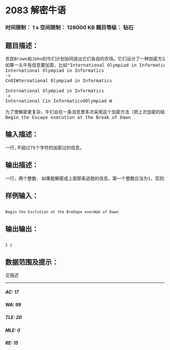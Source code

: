 # 2083 解密牛语   
### 时间限制： 1 s     空间限制： 128000 KB     题目等级： 钻石  
## 题目描述：  

<pre>
农民Brown和John的牛们计划协同逃出它们各自的农场。它们设计了一种加密方法用来保护它们的通讯不被他人知道。
如果一头牛有信息要加密，比如"International Olympiad in Informatics"，它会随机地把C，O，W三个字母插到到信息中（其中C在O前面，O在W前面），然后它把C与O之间的文字和 O与W之间的文字的位置换过来。这里是两个例子：
International Olympiad in Informatics
-> 
CnOIWternational Olympiad in Informatics

International Olympiad in Informatics
-> 
International Cin InformaticsOOlympiad W

为了使解密更复杂，牛们会在一条消息里多次采用这个加密方法（把上次加密的结果再进行加密）。一天夜里，John的牛们收到了一条经过多次加密的信息。请你写一个程序判断它是不是这条信息经过加密（或没有加密）而得到的：
Begin the Escape execution at the Break of Dawn
</pre>
  
  
## 输入描述：  

<pre>
一行,不超过75个字符的加密过的信息。
</pre>
  
  
## 输出描述：  

<pre>
一行，两个整数. 如果能解密成上面那条逃跑的信息，第一个整数应当为1，否则为0；如果第一个数为1，则第二个数表示此信息被加密的次数，否则第二个数为0。
</pre>
  
  
## 样例输入：  

<pre><code>
Begin the EscCution at the BreOape execWak of Dawn
</code></pre>
  
  
## 输出输出：  

<pre><code>
1 1
</code></pre>
  
  
## 数据范围及提示：  

<pre>
见描述
</pre>
  
  
***  

##### AC: 17  
##### WA: 99  
##### TLE: 20  
##### MLE: 0  
##### RE: 15  
